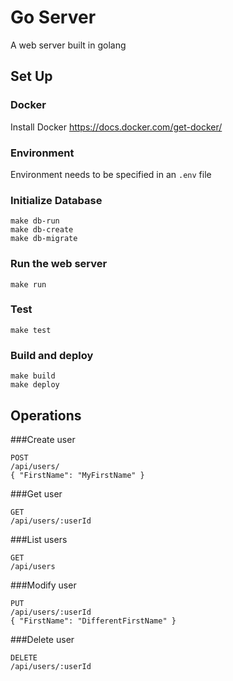 # Go Server

A web server built in golang

## Set Up

### Docker

Install Docker
https://docs.docker.com/get-docker/

### Environment

Environment needs to be specified in an `.env` file

### Initialize Database

```
make db-run
make db-create
make db-migrate
```

### Run the web server

```
make run
```

### Test

```
make test
```

### Build and deploy

```
make build
make deploy
```

## Operations

###Create user

```
POST
/api/users/
{ "FirstName": "MyFirstName" }
```

###Get user
```
GET
/api/users/:userId
```

###List users
```
GET
/api/users
```

###Modify user
```
PUT
/api/users/:userId
{ "FirstName": "DifferentFirstName" }
```

###Delete user
```
DELETE
/api/users/:userId
```
